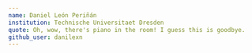 ```yaml
---
name: Daniel León Periñán
institution: Technische Universitaet Dresden
quote: Oh, wow, there's piano in the room! I guess this is goodbye.
github_user: danilexn
---
```


